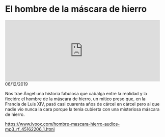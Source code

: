 # El hombre de la máscara de hierro
<iframe id='audio_88903085' frameborder='0' allowfullscreen='' scrolling='no' height='200' style='width:100%;' src='https://www.ivoox.com/player_ej_45162206_6_1.html' loading='lazy'></iframe>06/12/2019

Nos trae Ángel una historia fabulosa que cabalga entre la realidad y la ficción: el hombre de la máscara de hierro, un mítico preso que, en la Francia de Luis XIV, pasó casi cuarenta años de cárcel en cárcel pero al que nadie vio nunca la cara porque la tenía cubierta con una misteriosa máscara de hierro.  

 

https://www.ivoox.com/hombre-mascara-hierro-audios-mp3_rf_45162206_1.html
